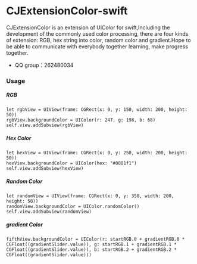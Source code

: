 # CJExtensionColor-swift
CJExtensionColor is an extension of UIColor for swift,Including the development of the commonly used color processing, there are four kinds of extension: RGB, hex string into color, random color and gradient.Hope to be able to communicate with everybody together learning, make progress together.
- QQ group：262480034


### Usage

##### RGB
```
let rgbView = UIView(frame: CGRect(x: 0, y: 150, width: 200, height: 50))
rgbView.backgroundColor = UIColor(r: 247, g: 198, b: 68)
self.view.addSubview(rgbView)
```

##### Hex Color
```
let hexView = UIView(frame: CGRect(x: 0, y: 250, width: 200, height: 50))
hexView.backgroundColor = UIColor(hex: "#0881f1")
self.view.addSubview(hexView)
```

##### Random Color
```
let randomView = UIView(frame: CGRect(x: 0, y: 350, width: 200, height: 50))
randomView.backgroundColor = UIColor.randomColor()
self.view.addSubview(randomView)
```

##### gradient Color
```
fifthView.backgroundColor = UIColor(r: startRGB.0 + gradientRGB.0 * CGFloat((gradientSlider.value)), g: startRGB.1 + gradientRGB.1 * CGFloat((gradientSlider.value)), b: startRGB.2 + gradientRGB.2 * CGFloat((gradientSlider.value)))
```
